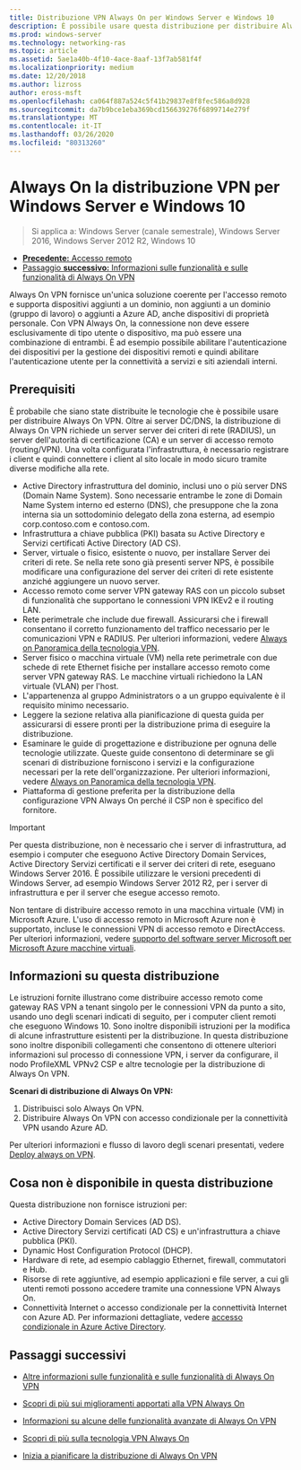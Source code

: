 ```yaml
---
title: Distribuzione VPN Always On per Windows Server e Windows 10
description: È possibile usare questa distribuzione per distribuire Always On connessioni VPN (Virtual Private Network) per i dipendenti remoti usando accesso remoto in Windows Server 2016 o versioni successive e Always On i profili VPN per i computer client Windows 10.
ms.prod: windows-server
ms.technology: networking-ras
ms.topic: article
ms.assetid: 5ae1a40b-4f10-4ace-8aaf-13f7ab581f4f
ms.localizationpriority: medium
ms.date: 12/20/2018
ms.author: lizross
author: eross-msft
ms.openlocfilehash: ca064f887a524c5f41b29837e8f8fec586a8d928
ms.sourcegitcommit: da7b9bce1eba369bcd156639276f6899714e279f
ms.translationtype: MT
ms.contentlocale: it-IT
ms.lasthandoff: 03/26/2020
ms.locfileid: "80313260"
---
```

# <a name="always-on-vpn-deployment-for-windows-server-and-windows-10"></a>Always On la distribuzione VPN per Windows Server e Windows 10

>Si applica a: Windows Server (canale semestrale), Windows Server 2016, Windows Server 2012 R2, Windows 10

- [**Precedente:** Accesso remoto](../../../Remote-Access.md)<br>
- [Passaggio **successivo:** Informazioni sulle funzionalità e sulle funzionalità di Always On VPN](../../vpn-map-da.md)

Always On VPN fornisce un'unica soluzione coerente per l'accesso remoto e supporta dispositivi aggiunti a un dominio, non aggiunti a un dominio (gruppo di lavoro) o aggiunti a Azure AD, anche dispositivi di proprietà personale. Con VPN Always On, la connessione non deve essere esclusivamente di tipo utente o dispositivo, ma può essere una combinazione di entrambi. È ad esempio possibile abilitare l'autenticazione dei dispositivi per la gestione dei dispositivi remoti e quindi abilitare l'autenticazione utente per la connettività a servizi e siti aziendali interni.

## <a name="prerequisites"></a>Prerequisiti

È probabile che siano state distribuite le tecnologie che è possibile usare per distribuire Always On VPN. Oltre ai server DC/DNS, la distribuzione di Always On VPN richiede un server server dei criteri di rete (RADIUS), un server dell'autorità di certificazione (CA) e un server di accesso remoto (routing/VPN). Una volta configurata l'infrastruttura, è necessario registrare i client e quindi connettere i client al sito locale in modo sicuro tramite diverse modifiche alla rete.

- Active Directory infrastruttura del dominio, inclusi uno o più server DNS (Domain Name System). Sono necessarie entrambe le zone di Domain Name System interno ed esterno (DNS), che presuppone che la zona interna sia un sottodominio delegato della zona esterna, ad esempio corp.contoso.com e contoso.com.
- Infrastruttura a chiave pubblica (PKI) basata su Active Directory e Servizi certificati Active Directory (AD CS).
- Server, virtuale o fisico, esistente o nuovo, per installare Server dei criteri di rete. Se nella rete sono già presenti server NPS, è possibile modificare una configurazione del server dei criteri di rete esistente anziché aggiungere un nuovo server.
- Accesso remoto come server VPN gateway RAS con un piccolo subset di funzionalità che supportano le connessioni VPN IKEv2 e il routing LAN.
- Rete perimetrale che include due firewall.  Assicurarsi che i firewall consentano il corretto funzionamento del traffico necessario per le comunicazioni VPN e RADIUS. Per ulteriori informazioni, vedere [Always on Panoramica della tecnologia VPN](../always-on-vpn-technology-overview.md).
- Server fisico o macchina virtuale (VM) nella rete perimetrale con due schede di rete Ethernet fisiche per installare accesso remoto come server VPN gateway RAS. Le macchine virtuali richiedono la LAN virtuale (VLAN) per l'host. 
- L'appartenenza al gruppo Administrators o a un gruppo equivalente è il requisito minimo necessario.
- Leggere la sezione relativa alla pianificazione di questa guida per assicurarsi di essere pronti per la distribuzione prima di eseguire la distribuzione.
- Esaminare le guide di progettazione e distribuzione per ognuna delle tecnologie utilizzate. Queste guide consentono di determinare se gli scenari di distribuzione forniscono i servizi e la configurazione necessari per la rete dell'organizzazione. Per ulteriori informazioni, vedere [Always on Panoramica della tecnologia VPN](../always-on-vpn-technology-overview.md).
- Piattaforma di gestione preferita per la distribuzione della configurazione VPN Always On perché il CSP non è specifico del fornitore.

>[!IMPORTANT]
>Per questa distribuzione, non è necessario che i server di infrastruttura, ad esempio i computer che eseguono Active Directory Domain Services, Active Directory Servizi certificati e il server dei criteri di rete, eseguano Windows Server 2016. È possibile utilizzare le versioni precedenti di Windows Server, ad esempio Windows Server 2012 R2, per i server di infrastruttura e per il server che esegue accesso remoto.
>
>Non tentare di distribuire accesso remoto in una macchina virtuale (VM) in Microsoft Azure. L'uso di accesso remoto in Microsoft Azure non è supportato, incluse le connessioni VPN di accesso remoto e DirectAccess. Per ulteriori informazioni, vedere [supporto del software server Microsoft per Microsoft Azure macchine virtuali](https://support.microsoft.com/help/2721672/microsoft-server-software-support-for-microsoft-azure-virtual-machines).

## <a name="about-this-deployment"></a>Informazioni su questa distribuzione

Le istruzioni fornite illustrano come distribuire accesso remoto come gateway RAS VPN a tenant singolo per le connessioni VPN da punto a sito, usando uno degli scenari indicati di seguito, per i computer client remoti che eseguono Windows 10. Sono inoltre disponibili istruzioni per la modifica di alcune infrastrutture esistenti per la distribuzione. In questa distribuzione sono inoltre disponibili collegamenti che consentono di ottenere ulteriori informazioni sul processo di connessione VPN, i server da configurare, il nodo ProfileXML VPNv2 CSP e altre tecnologie per la distribuzione di Always On VPN.

**Scenari di distribuzione di Always On VPN:**

1. Distribuisci solo Always On VPN.
2. Distribuire Always On VPN con accesso condizionale per la connettività VPN usando Azure AD.

Per ulteriori informazioni e flusso di lavoro degli scenari presentati, vedere [Deploy always on VPN](always-on-vpn-deploy-deployment.md).

## <a name="what-isnt-provided-in-this-deployment"></a>Cosa non è disponibile in questa distribuzione

Questa distribuzione non fornisce istruzioni per:

- Active Directory Domain Services (AD DS).
- Active Directory Servizi certificati (AD CS) e un'infrastruttura a chiave pubblica (PKI).
- Dynamic Host Configuration Protocol (DHCP).
- Hardware di rete, ad esempio cablaggio Ethernet, firewall, commutatori e Hub.
- Risorse di rete aggiuntive, ad esempio applicazioni e file server, a cui gli utenti remoti possono accedere tramite una connessione VPN Always On.
- Connettività Internet o accesso condizionale per la connettività Internet con Azure AD. Per informazioni dettagliate, vedere [accesso condizionale in Azure Active Directory](https://docs.microsoft.com/azure/active-directory/active-directory-conditional-access-azure-portal).

## <a name="next-steps"></a>Passaggi successivi

- [Altre informazioni sulle funzionalità e sulle funzionalità di Always On VPN](../../vpn-map-da.md)

- [Scopri di più sui miglioramenti apportati alla VPN Always On](../always-on-vpn-enhancements.md)

- [Informazioni su alcune delle funzionalità avanzate di Always On VPN](always-on-vpn-adv-options.md)

- [Scopri di più sulla tecnologia VPN Always On](../always-on-vpn-technology-overview.md)

- [Inizia a pianificare la distribuzione di Always On VPN](always-on-vpn-deploy-deployment.md)
